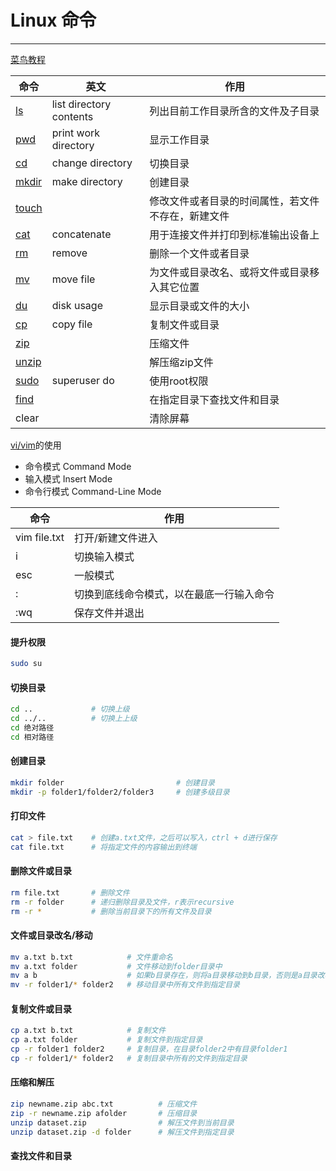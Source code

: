 # Linux 命令

---

[菜鸟教程](https://www.runoob.com/linux/linux-command-manual.html)

| 命令                                                        | 英文                    | 作用                                               |
| ----------------------------------------------------------- | ----------------------- | -------------------------------------------------- |
| [ls](https://www.runoob.com/linux/linux-comm-ls.html)       | list directory contents | 列出目前工作目录所含的文件及子目录                 |
| [pwd](https://www.runoob.com/linux/linux-comm-pwd.html)     | print work directory    | 显示工作目录                                       |
| [cd](https://www.runoob.com/linux/linux-comm-cd.html)       | change directory        | 切换目录                                           |
| [mkdir](https://www.runoob.com/linux/linux-comm-mkdir.html) | make directory          | 创建目录                                           |
| [touch](https://www.runoob.com/linux/linux-comm-touch.html) |                         | 修改文件或者目录的时间属性，若文件不存在，新建文件 |
| [cat](https://www.runoob.com/linux/linux-comm-cat.html)     | concatenate             | 用于连接文件并打印到标准输出设备上                 |
| [rm](https://www.runoob.com/linux/linux-comm-rm.html)       | remove                  | 删除一个文件或者目录                               |
| [mv](https://www.runoob.com/linux/linux-comm-mv.html)       | move file               | 为文件或目录改名、或将文件或目录移入其它位置       |
| [du](https://www.runoob.com/linux/linux-comm-du.html)       | disk usage              | 显示目录或文件的大小                               |
| [cp](https://www.runoob.com/linux/linux-comm-cp.html)       | copy file               | 复制文件或目录                                     |
| [zip](https://www.runoob.com/linux/linux-comm-zip.html)     |                         | 压缩文件                                           |
| [unzip](https://www.runoob.com/linux/linux-comm-unzip.html) |                         | 解压缩zip文件                                      |
| [sudo](https://www.runoob.com/linux/linux-comm-sudo.html)   | superuser do            | 使用root权限                                       |
| [find](https://www.runoob.com/linux/linux-comm-find.html)   |                         | 在指定目录下查找文件和目录                         |
| clear                                                       |                         | 清除屏幕                                           |

[vi/vim](https://www.runoob.com/linux/linux-vim.html)的使用

- 命令模式  Command Mode
- 输入模式  Insert Mode
- 命令行模式  Command-Line Mode

| 命令         | 作用                                     |
| ------------ | ---------------------------------------- |
| vim file.txt | 打开/新建文件进入                        |
| i            | 切换输入模式                             |
| esc          | 一般模式                                 |
| :            | 切换到底线命令模式，以在最底一行输入命令 |
| :wq          | 保存文件并退出                           |

#### 提升权限

```sh
sudo su
```

#### 切换目录

```sh
cd ..             # 切换上级 
cd ../..          # 切换上上级
cd 绝对路径
cd 相对路径
```

#### 创建目录

```sh
mkdir folder                         # 创建目录
mkdir -p folder1/folder2/folder3     # 创建多级目录
```

#### 打印文件

```sh
cat > file.txt    # 创建a.txt文件，之后可以写入，ctrl + d进行保存
cat file.txt      # 将指定文件的内容输出到终端
```

#### 删除文件或目录

```sh
rm file.txt       # 删除文件
rm -r folder      # 递归删除目录及文件，r表示recursive
rm -r *           # 删除当前目录下的所有文件及目录
```

#### 文件或目录改名/移动

```sh
mv a.txt b.txt            # 文件重命名
mv a.txt folder           # 文件移动到folder目录中
mv a b                    # 如果b目录存在，则将a目录移动到b目录，否则是a目录改名为b目录
mv -r folder1/* folder2   # 移动目录中所有文件到指定目录
```

#### 复制文件或目录

```sh
cp a.txt b.txt            # 复制文件
cp a.txt folder           # 复制文件到指定目录
cp -r folder1 folder2     # 复制目录，在目录folder2中有目录folder1
cp -r folder1/* folder2   # 复制目录中所有的文件到指定目录
```

#### 压缩和解压

```sh
zip newname.zip abc.txt          # 压缩文件
zip -r newname.zip afolder       # 压缩目录
unzip dataset.zip                # 解压文件到当前目录
unzip dataset.zip -d folder      # 解压文件到指定目录
```

#### 查找文件和目录
